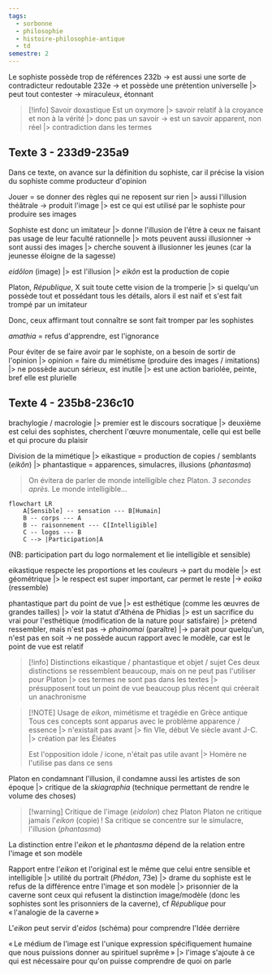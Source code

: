 ```yaml
---
tags:
  - sorbonne
  - philosophie
  - histoire-philosophie-antique
  - td
semestre: 2
---
```

Le sophiste possède trop de références
232b -> est aussi une sorte de contradicteur redoutable
232e -> et possède une prétention universelle
|> peut tout contester
-> miraculeux, étonnant

> [!info] Savoir doxastique
> Est un oxymore
> |> savoir relatif à la croyance et non à la vérité
> |> donc pas un savoir
> -> est un savoir apparent, non réel
> |> contradiction dans les termes
## Texte 3 - 233d9-235a9
Dans ce texte, on avance sur la définition du sophiste, car il précise la vision du sophiste comme producteur d'opinion

Jouer = se donner des règles qui ne reposent sur rien
|> aussi l'illusion théâtrale
-> produit l'image
|> est ce qui est utilisé par le sophiste pour produire ses images

Sophiste est donc un imitateur
|> donne l'illusion de l'être à ceux ne faisant pas usage de leur faculté rationnelle
|> mots peuvent aussi illusionner -> sont aussi des images
|> cherche souvent à illusionner les jeunes (car la jeunesse éloigne de la sagesse)

*eidôlon* (image)
|> est l'illusion
|> *eikôn* est la production de copie

Platon, _République_, X suit toute cette vision de la tromperie
|> si quelqu'un possède tout et possédant tous les détails, alors il est naïf et s'est fait trompé par un imitateur

Donc, ceux affirmant tout connaître se sont fait tromper par les sophistes

*amathia* = refus d'apprendre, est l'ignorance

Pour éviter de se faire avoir par le sophiste, on a besoin de sortir de l'opinion
|> opinion = faire du mimétisme (produire des images / imitations)
|> ne possède aucun sérieux, est inutile
|> est une action bariolée, peinte, bref elle est plurielle
## Texte 4 - 235b8-236c10
brachylogie / macrologie
|> premier est le discours socratique
|> deuxième est celui des sophistes, cherchent l'œuvre monumentale, celle qui est belle et qui procure du plaisir

Division de la mimétique
|> eikastique = production de copies / semblants (*eikôn*)
|> phantastique = apparences, simulacres, illusions (*phantasma*)

>On évitera de parler de monde intelligible chez Platon. *3 secondes après.* Le monde intelligible...

```mermaid
flowchart LR
	A[Sensible] -- sensation --- B[Humain]
	B -- corps --- A
	B -- raisonnement --- C[Intelligible]
	C -- logos --- B
	C --> |Participation|A
```
(NB: participation part du logo normalement et lie intelligible et sensible)

eikastique respecte les proportions et les couleurs -> part du modèle
|> est géométrique
|> le respect est super important, car permet le reste
|-> *eoika* (ressemble)

phantastique part du point de vue
|> est esthétique (comme les œuvres de grandes tailles)
|> voir la statut d'Athéna de Phidias
|> est un sacrifice du vrai pour l'esthétique (modification de la nature pour satisfaire)
|> prétend ressembler, mais n'est pas -> *phainomai* (paraître)
|-> parait pour quelqu'un, n'est pas en soit 
-> ne possède aucun rapport avec le modèle, car est le point de vue est relatif

> [!info] Distinctions eikastique / phantastique et objet / sujet
> Ces deux distinctions se ressemblent beaucoup, mais on ne peut pas l'utiliser pour Platon
> |> ces termes ne sont pas dans les textes
> |> présupposent tout un point de vue beaucoup plus récent qui créerait un anachronisme

> [!NOTE] Usage de *eikon*, mimétisme et tragédie en Grèce antique
> Tous ces concepts sont apparus avec le problème apparence / essence
> |> n'existait pas avant
> |> fin VIe, début Ve siècle avant J-C.
> |> création par les Éléates
> 
> Est l'opposition idole / icone, n'était pas utile avant
> |> Homère ne l'utilise pas dans ce sens

Platon en condamnant l'illusion, il condamne aussi les artistes de son époque
|> critique de la *skiagraphia* (technique permettant de rendre le volume des choses)

> [!warning] Critique de l'image (*eidolon*) chez Platon
> Platon ne critique jamais l'*eikon* (copie) !
> Sa critique se concentre sur le simulacre, l'illusion (*phantasma*)

La distinction entre l'*eikon* et le *phantasma* dépend de la relation entre l'image et son modèle

Rapport entre l'*eikon* et l'original est le même que celui entre sensible et intelligible
|> utilité du portrait (_Phédon_, 73e)
|> drame du sophiste est le refus de la différence entre l'image et son modèle
|> prisonnier de la caverne sont ceux qui refusent la distinction image/modèle (donc les sophistes sont les prisonniers de la caverne), cf _République_ pour « l'analogie de la caverne »

L'*eikon* peut servir d'*eidos* (schéma) pour comprendre l'Idée derrière

« Le médium de l'image est l'unique expression spécifiquement humaine que nous puissions donner au spirituel suprême »
|> l'image s'ajoute à ce qui est nécessaire pour qu'on puisse comprendre de quoi on parle